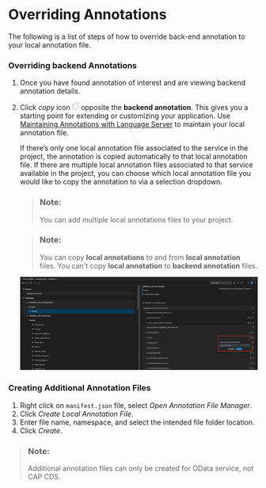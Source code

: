 <!-- loio2f1bb9ce466b4e6fac37431f1343b95d -->

# Overriding Annotations

The following is a list of steps of how to override back-end annotation to your local annotation file.





### Overriding backend Annotations

1.  Once you have found annotation of interest and are viewing backend annotation details.
2.  Click *copy* icon ![](images/FIORI_TOOLS_SERVICE_MODELER_COPY_ICON_2fcfc05.png) opposite the **backend annotation**. This gives you a starting point for extending or customizing your application. Use [Maintaining Annotations with Language Server](maintaining-annotations-with-language-server-6fc93f8.md) to maintain your local annotation file.

    If there’s only one local annotation file associated to the service in the project, the annotation is copied automatically to that local annotation file. If there are multiple local annotation files associated to that service available in the project, you can choose which local annotation file you would like to copy the annotation to via a selection dropdown.

    > ### Note:  
    > You can add multiple local annotations files to your project.

    > ### Note:  
    > You can copy **local annotations** to and from **local annotation** files. You can't copy **local annotation** to **backend annotation** files.

    ![](images/Overriding_annotations_64a3f74.png)




### Creating Additional Annotation Files

1.  Right click on `manifest.json` file, select *Open Annotation File Manager*.
2.  Click *Create Local Annotation File*.
3.  Enter file name, namespace, and select the intended file folder location.
4.  Click *Create*.

> ### Note:  
> Additional annotation files can only be created for OData service, not CAP CDS.

